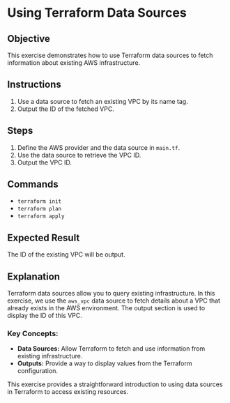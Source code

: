 # Using Terraform Data Sources

## Objective
This exercise demonstrates how to use Terraform data sources to fetch information about existing AWS infrastructure.

## Instructions
1. Use a data source to fetch an existing VPC by its name tag.
2. Output the ID of the fetched VPC.

## Steps
1. Define the AWS provider and the data source in `main.tf`.
2. Use the data source to retrieve the VPC ID.
3. Output the VPC ID.

## Commands
- `terraform init`
- `terraform plan`
- `terraform apply`

## Expected Result
The ID of the existing VPC will be output.

## Explanation
Terraform data sources allow you to query existing infrastructure. In this exercise, we use the `aws_vpc` data source to fetch details about a VPC that already exists in the AWS environment. The output section is used to display the ID of this VPC.

### Key Concepts:
- **Data Sources:** Allow Terraform to fetch and use information from existing infrastructure.
- **Outputs:** Provide a way to display values from the Terraform configuration.

This exercise provides a straightforward introduction to using data sources in Terraform to access existing resources.
